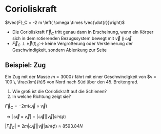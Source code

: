 # Corioliskraft

$\vec{F}_C = -2 m \left( \omega \times \vec{\dot{r}}\right)$

* Die Corioliskraft $\vec{F}_C$ tritt genau dann in Erscheinung, wenn ein Körper sich in dem rotierenden Bezugssystem bewegt mit $\vec{v} \not \parallel \vec{\omega}$
* $\vec{F}_C \perp \vec{v}(t)_{O^\prime} \rightarrow$ keine Vergrößerung oder Verkleinerung der Geschwindigkeit, sondern Ablenkung zur Seite

## Beispiel: Zug

Ein Zug mit der Masse $m = 3000 \,t$ fährt mit einer Geschwindigkeit von $v = 100 \, \frac{km}{h}$ von Nord nach Süd über den 45. Breitengrad. 

1. Wie groß ist die Corioliskraft auf die Schienen? 
1. In welche Richtung zeigt sie? 

$\vec{F}_C = -2m \left( \vec{\omega} \times \vec{v}\right)$

$\Rightarrow \left| \vec{\omega} \times \vec{v}\right|= \left|\vec{\omega}\right|\left|\vec{v}\right| sin \left( \phi \right)$

$\left| \vec{F}_C \right|= 2m \left|\vec{\omega}\right|\left|\vec{v}\right| sin \left( \phi \right) \approx 8593.84 N$